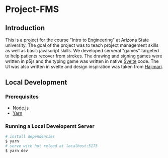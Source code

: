 # Project-FMS

## Introduction

This is a project for the course "Intro to Engineering" at Arizona State university. The goal of the project was to teach project management skills as well as basic javascript skills. We developed serveral "games" targeted to help patients recover from strokes. The drawing and signing games were written in p5js and the typing game was written in native [Svelte](https://svelte.dev) code. The UI was also written in svelte and design inspiration was taken from [Hajimari](https://hajimari.io).

## Local Development

### Prerequisites

- [Node.js](https://nodejs.org/en/)
- [Yarn](https://yarnpkg.com/en/docs/install)

### Running a Local Developemt Server

``` bash
# install dependencies
$ yarn
# serve with hot reload at localhost:5173
$ yarn dev
```

